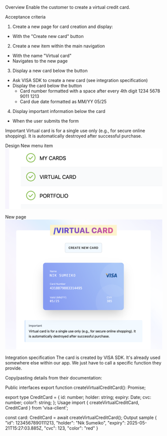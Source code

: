 Overview
Enable the customer to create a virtual credit card.

Acceptance criteria
1. Create a new page for card creation and display:
- With the "Create new card" button


2. Create a new item within the main navigation
- With the name "Virtual card"
- Navigates to the new page


3. Display a new card below the button
- Ask VISA SDK to create a new card
  (see integration specification)
- Display the card below the button
    - Card number formatted with a space after every 4th digit
      1234 5678 9011 1213
    - Card due date formatted as MM/YY
      05/25


4. Display important information below the card
- When the user submits the form

Important
Virtual card is for a single use only (e.g., for secure online shopping). It is automatically destroyed after successful purchase.

Design
New menu item
![img.png](img.png)

New page
![img_1.png](img_1.png)

Integration specification
The card is created by VISA SDK. It's already used somewhere else within our app. We just have to call a specific function they provide.

Copy/pasting details from their documentation:

Public interfaces
export function createVirtualCreditCard(): Promise<CreditCard>;

export type CreditCard = {
id: number;
holder: string;
expiry: Date;
cvc: number;
color?: string;
};
Usage
import { createVirtualCreditCard, CreditCard } from 'visa-client';

const card: CreditCard = await createVirtualCreditCard();
Output sample
{
"id": 1234567890111213,
"holder": "Nik Sumeiko",
"expiry": 2025-05-21T15:27:03.885Z,
"cvc": 123,
"color": "red"
}
